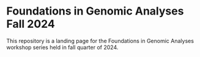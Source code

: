 # Foundations in Genomic Analyses Fall 2024
This repository is a landing page for the Foundations in Genomic Analyses workshop series held in fall quarter of 2024. 
